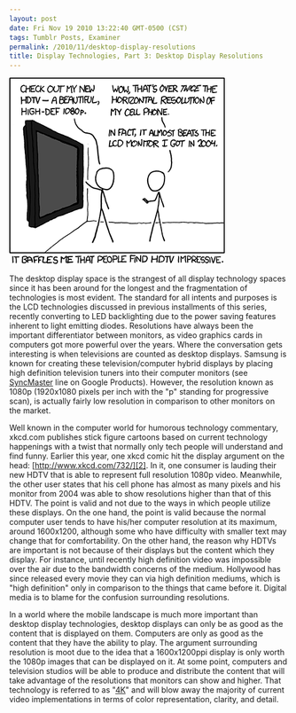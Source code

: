 ```yaml
---
layout: post
date: Fri Nov 19 2010 13:22:40 GMT-0500 (CST)
tags: Tumblr Posts, Examiner
permalink: /2010/11/desktop-display-resolutions
title: Display Technologies, Part 3: Desktop Display Resolutions
---
```


![HDTVs are only important due to the content they display.][image-1]

The desktop display space is the strangest of all display technology spaces since it has been around for the longest and the fragmentation of technologies is most evident. The standard for all intents and purposes is the LCD technologies discussed in previous installments of this series, recently converting to LED backlighting due to the power saving features inherent to light emitting diodes. Resolutions have always been the important differentiator between monitors, as video graphics cards in computers got more powerful over the years. Where the conversation gets interesting is when televisions are counted as desktop displays. Samsung is known for creating these television/computer hybrid displays by placing high definition television tuners into their computer monitors (see [SyncMaster][1] line on Google Products). However, the resolution known as 1080p (1920x1080 pixels per inch with the "p" standing for progressive scan), is actually fairly low resolution in comparison to other monitors on the market.

Well known in the computer world for humorous technology commentary, xkcd.com publishes stick figure cartoons based on current technology happenings with a twist that normally only tech people will understand and find funny. Earlier this year, one xkcd comic hit the display argument on the head: [http://www.xkcd.com/732/][2]. In it, one consumer is lauding their new HDTV that is able to represent full resolution 1080p video. Meanwhile, the other user states that his cell phone has almost as many pixels and his monitor from 2004 was able to show resolutions higher than that of this HDTV. The point is valid and not due to the ways in which people utilize these displays. On the one hand, the point is valid because the normal computer user tends to have his/her computer resolution at its maximum, around 1600x1200, although some who have difficulty with smaller text may change that for comfortability. On the other hand, the reason why HDTVs are important is not because of their displays but the content which they display. For instance, until recently high definition video was impossible over the air due to the bandwidth concerns of the medium. Hollywood has since released every movie they can via high definition mediums, which is "high definition" only in comparison to the things that came before it. Digital media is to blame for the confusion surrounding resolutions.

In a world where the mobile landscape is much more important than desktop display technologies, desktop displays can only be as good as the content that is displayed on them. Computers are only as good as the content that they have the ability to play. The argument surrounding resolution is moot due to the idea that a 1600x1200ppi display is only worth the 1080p images that can be displayed on it. At some point, computers and television studios will be able to produce and distribute the content that will take advantage of the resolutions that monitors can show and higher. That technology is referred to as "[4K][3]" and will blow away the majority of current video implementations in terms of color representation, clarity, and detail.

[1]:	http://www.google.com/products/catalog?q=syncmaster&um=1&ie=UTF-8&cid=5710173743014833277&ei=3sbmTPC3Msb_lge-iYHDCw&sa=X&oi=product_catalog_result&ct=result&resnum=3&ved=0CDkQ8wIwAg#
[2]:	http://www.xkcd.com/732/
[3]:	http://en.wikipedia.org/wiki/4K_resolution

[image-1]:	/public/assets/examiner/2087a06b847560238d6569579f54d49d.png